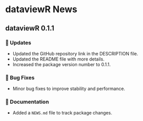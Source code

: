 # dataviewR News

## dataviewR 0.1.1

### 🔧 Updates
- Updated the GitHub repository link in the DESCRIPTION file.
- Updated the README file with more details.
- Increased the package version number to 0.1.1.

### 🐛 Bug Fixes
- Minor bug fixes to improve stability and performance.

### 📝 Documentation
- Added a `NEWS.md` file to track package changes.
